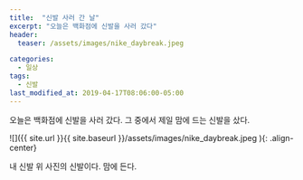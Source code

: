 ```yaml
---
title:  "신발 사러 간 날"
excerpt: "오늘은 백화점에 신발을 사러 갔다"
header:
  teaser: /assets/images/nike_daybreak.jpeg

categories:
  - 일상
tags:
  - 신발
last_modified_at: 2019-04-17T08:06:00-05:00
---
```


오늘은 백화점에 신발을 사러 갔다.  그 중에서 제일 맘에 드는 신발을 샀다.

![]({{ site.url }}{{ site.baseurl }}/assets/images/nike_daybreak.jpeg   ){: .align-center}

내 신발 위 사진의 신발이다. 맘에 든다.
